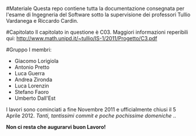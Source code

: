 #Materiale
Questa repo contiene tutta la documentazione consegnata per l'esame di Ingegneria del Software sotto la supervisione dei professori Tullio Vardanega e Riccardo Cardin. 

#Capitolato
Il capitolato in questione è C03. Maggiori informazioni reperibili qui: http://www.math.unipd.it/~tullio/IS-1/2011/Progetto/C3.pdf

#Gruppo
I membri:

- Giacomo Lorigiola
- Antonio Pretto
- Luca Guerra
- Andrea Zironda
- Luca Lorenzin
- Stefano Faoro
- Umberto Dall'Est


I lavori sono cominciati a fine Novembre 2011 e ufficialmente chiusi il 5 Aprile 2012. *Tanti, tantissimi commit e poche pochissime domeniche* .. 

**Non ci resta che augurarvi buon Lavoro!**